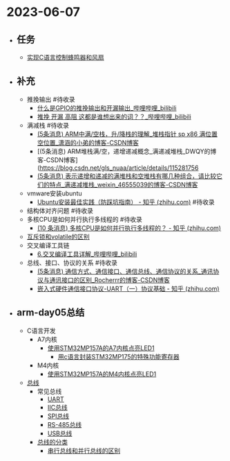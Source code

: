 # 2023-06-07

- ## 任务
	- [实现C语言控制蜂鸣器和风扇](../pages/实现C语言控制蜂鸣器和风扇.md)
- ## 补充
	- 推挽输出 #待收录 
		- [什么是GPIO的推挽输出和开漏输出_哔哩哔哩_bilibili](https://www.bilibili.com/video/BV1zL411L7sj/?p=1&share_medium=android_i&share_plat=android&share_source=COPY&share_tag=s_i&timestamp=1686064471&unique_k=9NHTyE4) 
		- [推挽 开漏 高阻 这都是谁想出来的词？？_哔哩哔哩_bilibili](https://www.bilibili.com/video/BV1D84y1c7GV/?p=1&share_medium=android_i&share_plat=android&share_source=COPY&share_tag=s_i&timestamp=1686064527&unique_k=BxmGlZx)
	- 满减栈 #待收录 
		- [(5条消息) ARM中满/空栈，升/降栈的理解_堆栈指针 sp x86 满位置 空位置_潇涵的小弟的博客-CSDN博客](https://blog.csdn.net/LNF_2373837248/article/details/50119093) 
		- [(5条消息) ARM堆栈满/空，递增递减概念_满递减堆栈_DWQY的博客-CSDN博客](https://blog.csdn.net/gls_nuaa/article/details/115281756
		- [(5条消息) 表示递增和递减的满堆栈和空堆栈有哪几种组合，请比较它们的特点_满递减堆栈_weixin_46555039的博客-CSDN博客](https://blog.csdn.net/weixin_46555039/article/details/125122917?spm=1001.2101.3001.6650.7&utm_medium=distribute.pc_relevant.none-task-blog-2%7Edefault%7EBlogCommendFromBaidu%7ERate-8-125122917-blog-115281756.235%5Ev38%5Epc_relevant_anti_t3&depth_1-utm_source=distribute.pc_relevant.none-task-blog-2%7Edefault%7EBlogCommendFromBaidu%7ERate-8-125122917-blog-115281756.235%5Ev38%5Epc_relevant_anti_t3&utm_relevant_index=13)
	- vmware安装ubuntu
		- [Ubuntu安装最佳实践（防踩坑指南） - 知乎 (zhihu.com)](https://zhuanlan.zhihu.com/p/114518326) #待收录 
	- 结构体对齐问题 #待收录 
	- 多核CPU是如何并行执行多线程的 #待收录 
		- [(10 条消息) 多核CPU是如何并行执行多线程的？ - 知乎 (zhihu.com)](https://www.zhihu.com/question/593176761)
	- [互斥锁和volatile的区别](../pages/互斥锁和volatile的区别.md)
	- 交叉编译工具链
		- [6.交叉编译工具详解_哔哩哔哩_bilibili](https://www.bilibili.com/video/BV1Az4y1i7kD/?p=1&share_medium=android_i&share_plat=android&share_source=COPY&share_tag=s_i&timestamp=1686127554&unique_k=3YsDTqs&vd_source=8f0a7910abc46a7f7258da6ae2e0d504)
	- 总线、接口、协议的关系 #待收录 
		- [(5条消息) 通信方式、通信接口、通信总线、通信协议的关系_通讯协议与通讯接口的区别_Rocherrr的博客-CSDN博客](https://blog.csdn.net/Rocher_22/article/details/116586911)
		- [嵌入式硬件通信接口协议-UART（一）协议基础 - 知乎 (zhihu.com)](https://zhuanlan.zhihu.com/p/58421279)
- ## arm-day05总结
	- C语言开发
		- A7内核
			- [使用STM32MP157A的A7内核点亮LED1](../pages/使用STM32MP157A的A7内核点亮LED1.md)
				- [用c语言封装STM32MP175的特殊功能寄存器](../pages/用c语言封装STM32MP175的特殊功能寄存器.md)
		- M4内核
			- [使用STM32MP157A的M4内核点亮LED1](../pages/使用STM32MP157A的M4内核点亮LED1.md)
	- [总线](../pages/总线.md)
		- 常见总线
			- [UART](../pages/UART.md) 
			- [IIC总线](../pages/IIC总线.md)
			- [SPI总线](../pages/SPI总线.md)
			- [RS-485总线](../pages/RS-485总线.md)
			- [USB总线](../pages/USB总线.md)
		- [总线的分类](../pages/总线的分类.md)
			- [串行总线和并行总线的区别](../pages/串行总线和并行总线的区别.md)
